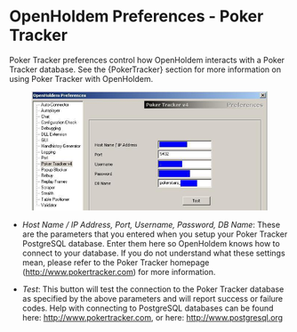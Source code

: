 # OpenHoldem Preferences - Poker Tracker

Poker Tracker preferences control how OpenHoldem interacts with a Poker
Tracker database. See the {PokerTracker} section for more information on
using Poker Tracker with OpenHoldem.

<figure>
<img src="Images/preferences_pokertracker.JPG" />
</figure>

- *Host Name / IP Address, Port, Username, Password, DB Name*: These are
  the parameters that you entered when you setup your Poker Tracker
  PostgreSQL database. Enter them here so OpenHoldem knows how to
  connect to your database. If you do not understand what these settings
  mean, please refer to the Poker Tracker homepage
  (<http://www.pokertracker.com>) for more information.

- *Test*: This button will test the connection to the Poker Tracker
  database as specified by the above parameters and will report success
  or failure codes. Help with connecting to PostgreSQL databases can be
  found here: http://www.pokertracker.com, or here:
  http://www.postgresql.org
